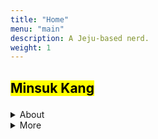```yaml
---
title: "Home"
menu: "main"
description: A Jeju-based nerd.
weight: 1
---
```

<style>

img {
max-width: 200px;
margin: 0;
}

nav {
  margin-bottom: 1em;
}

li {
  list-style: none;
}
</style>

<h2>

<mark>Minsuk Kang</mark>

</h2>

<details>
<summary>About</summary>

A writer, podcaster, sourdough baker, hobby coder, zine maker, pizza eater, former sandwich shop owner, comedy enthusiast, flip phone user, politician skeptic, VTSAX investor, secondhand shopper, Aeropress barista, student at four middle schools·three high schools·two colleges in Korea, China, and the US, Literature major, guardian of [two cats](https://kangminsuk.com/blog/23-04-19/), and husband of Eunbi Ko.

Working for [Jagunbae](https://en.jagunbae.com) in Jeju, Korea. I look like [this](https://bear-images.sfo2.cdn.digitaloceanspaces.com/kangko/img_2239-2.webp). I'm doing [these](https://kangminsuk.com/now/) right now.
</details>

<details>
<summary>More</summary>

  <li><a href="https://letterbird.co/kang">Email</a></li>
  <li><a href="https://kangminsuk.com/blog/index.xml">RSS(English)</a> or <a href="https://kangminsuk.com/ko/blog/index.xml">RSS(한국어)</a></li>
  <li><a href="https://kangminsuk.com/my-apps/">My apps & websites</a></li>
  <li><a href="https://ko-fi.com/kangminsuk">Ko-fi</a></li>
  <li><a href="https://github.com/kangminsukdotcom/blog">GitHub</a></li>
  <li><em>And yes, this website has <a href="https://kangminsuk.com/keyboard-navigation/">keyboard shortcuts</a></em></li>
</details>
